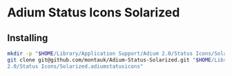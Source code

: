 Adium Status Icons Solarized
===============

Installing
----------
```bash
mkdir -p "$HOME/Library/Application Support/Adium 2.0/Status Icons/Solarized.adiumstatusicons" &&
git clone git@github.com/montauk/Adium-Status-Solarized.git "$HOME/Library/Application Support/Adium
2.0/Status Icons/Solarized.adiumstatusicons"
```

